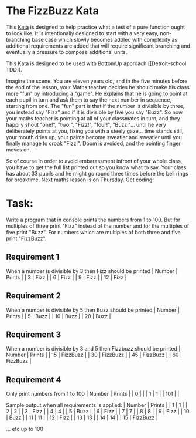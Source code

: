# The FizzBuzz Kata

This [Kata](https://en.wikipedia.org/wiki/Kata_(programming)) is designed to help practice what a test of a pure 
function ought to look like. It is intentionally designed to start with a very easy, non-branching base case which 
slowly becomes addled with complexity as additional requirements are added that will require significant branching and 
eventually a pressure to compose additional units.

This Kata is designed to be used with BottomUp approach [[Detroit-school TDD]].

Imagine the scene. You are eleven years old, and in the five minutes before the end of the lesson, your Maths teacher 
decides he should make his class more "fun" by introducing a "game". He explains that he is going to point at each 
pupil in turn and ask them to say the next number in sequence, starting from one. The "fun" part is that if the number 
is divisible by three, you instead say "Fizz" and if it is divisible by five you say "Buzz". 
So now your maths teacher is pointing at all of your classmates in turn, and they happily shout "one!", "two!", "Fizz!",
 "four!", "Buzz!"… until he very deliberately points at you, fixing you with a steely gaze… time stands still, your 
 mouth dries up, your palms become sweatier and sweatier until you finally manage to croak "Fizz!". 
 Doom is avoided, and the pointing finger moves on.

So of course in order to avoid embarassment infront of your whole class, you have to get the full list printed out so 
you know what to say. Your class has about 33 pupils and he might go round three times before the bell rings for 
breaktime. Next maths lesson is on Thursday. Get coding!

# Task:
Write a program that in console prints the numbers from 1 to 100. But for multiples of three print "Fizz" instead of the number 
and for the multiples of five print "Buzz". For numbers which are multiples of both three and five print "FizzBuzz".

## Requirement 1
When a number is divisible by 3 then Fizz should be printed
| Number | Prints |
| 3      | Fizz   |
| 6      | Fizz   |
| 9      | Fizz   |
| 12     | Fizz   |

## Requirement 2
When a number is divisible by 5 then Buzz should be printed
| Number | Prints |
| 5      | Buzz   |
| 10     | Buzz   |
| 20     | Buzz   |

## Requirement 3
When a number is divisible by 3 and 5 then Fizzbuzz should be printed
| Number | Prints     |
| 15     | FizzBuzz   |
| 30     | FizzBuzz   |
| 45     | FizzBuzz   |
| 60     | FizzBuzz   |

## Requirement 4
Only print numbers from 1 to 100
| Number | Prints     |
| 0      |            |
| 1      | 1          |
| 101    |            |

Sample output when all requirements is applied:
| Number | Prints    |
| 1     | 1          |
| 2     | 2          |
| 3     | Fizz       |
| 4     | 4          |
| 5     | Buzz       |
| 6     | Fizz       |
| 7     | 7          |
| 8     | 8          |
| 9     | Fizz       |
| 10    | Buzz       |
| 11    | 11         |
| 12    | Fizz       |
| 13    | 13         |
| 14    | 14         |
| 15    | FizzBuzz   |

... etc up to 100
